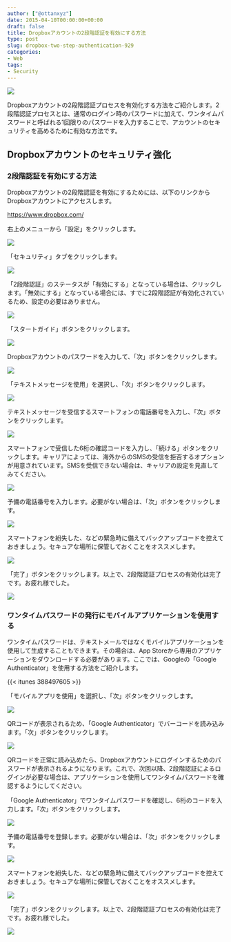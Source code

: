 ```yaml
---
author: ["@ottanxyz"]
date: 2015-04-10T00:00:00+00:00
draft: false
title: Dropboxアカウントの2段階認証を有効にする方法
type: post
slug: dropbox-two-step-authentication-929
categories:
- Web
tags:
- Security
---
```


![](150406-55224f7198822.jpg)






Dropboxアカウントの2段階認証プロセスを有効化する方法をご紹介します。2段階認証プロセスとは、通常のログイン時のパスワードに加えて、ワンタイムパスワードと呼ばれる1回限りのパスワードを入力することで、アカウントのセキュリティを高めるために有効な方法です。





## Dropboxアカウントのセキュリティ強化





### 2段階認証を有効にする方法





Dropboxアカウントの2段階認証を有効にするためには、以下のリンクからDropboxアカウントにアクセスします。



https://www.dropbox.com/



右上のメニューから「設定」をクリックします。





![](150406-55224f72628e5.png)






「セキュリティ」タブをクリックします。





![](150406-55224f7483c44.png)






「2段階認証」のステータスが「有効にする」となっている場合は、クリックします。「無効にする」となっている場合には、すでに2段階認証が有効化されているため、設定の必要はありません。





![](150406-55224f763f2a9.png)






「スタートガイド」ボタンをクリックします。





![](150406-55224f7886b57.png)






Dropboxアカウントのパスワードを入力して、「次」ボタンをクリックします。





![](150406-55224f7a5b032.png)






「テキストメッセージを使用」を選択し、「次」ボタンをクリックします。





![](150406-55224f7c3859f.png)






テキストメッセージを受信するスマートフォンの電話番号を入力し、「次」ボタンをクリックします。





![](150406-55224f7e18215.png)






スマートフォンで受信した6桁の確認コードを入力し、「続ける」ボタンをクリックします。キャリアによっては、海外からのSMSの受信を拒否するオプションが用意されています。SMSを受信できない場合は、キャリアの設定を見直してみてください。





![](150406-55224f803c05e.png)






予備の電話番号を入力します。必要がない場合は、「次」ボタンをクリックします。





![](150406-55224f8229b89.png)






スマートフォンを紛失した、などの緊急時に備えてバックアップコードを控えておきましょう。セキュアな場所に保管しておくことをオススメします。





![](150406-55224f841ebd9.png)






「完了」ボタンをクリックします。以上で、2段階認証プロセスの有効化は完了です。お疲れ様でした。





![](150406-55224f867fade.png)






### ワンタイムパスワードの発行にモバイルアプリケーションを使用する





ワンタイムパスワードは、テキストメールではなくモバイルアプリケーションを使用して生成することもできます。その場合は、App Storeから専用のアプリケーションをダウンロードする必要があります。ここでは、Googleの「Google Authenticator」を使用する方法をご紹介します。



{{< itunes 388497605 >}}



「モバイルアプリを使用」を選択し、「次」ボタンをクリックします。





![](150406-55224f881867c.png)






QRコードが表示されるため、「Google Authenticator」でバーコードを読み込みます。「次」ボタンをクリックします。





![](150406-55224f89e5bbc.png)






QRコードを正常に読み込めたら、Dropboxアカウントにログインするためのパスワードが表示されるようになります。これで、次回以降、2段階認証によるログインが必要な場合は、アプリケーションを使用してワンタイムパスワードを確認するようにしてください。





「Google Authenticator」でワンタイムパスワードを確認し、6桁のコードを入力します。「次」ボタンをクリックします。





![](150406-55224f8cc15d7.png)






予備の電話番号を登録します。必要がない場合は、「次」ボタンをクリックします。





![](150406-55224f8ea0697.png)






スマートフォンを紛失した、などの緊急時に備えてバックアップコードを控えておきましょう。セキュアな場所に保管しておくことをオススメします。





![](150406-55224f90c9ad1.png)






「完了」ボタンをクリックします。以上で、2段階認証プロセスの有効化は完了です。お疲れ様でした。





![](150406-55224f92e3901.png)

